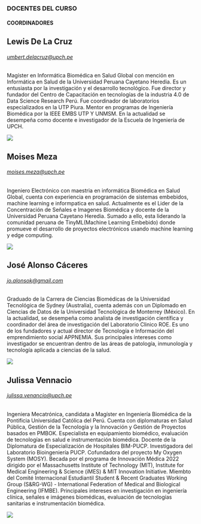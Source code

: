 
### DOCENTES DEL CURSO
#### COORDINADORES
## Lewis De La Cruz
###### umbert.delacruz@upch.pe
Magíster en Informática Biomédica en Salud Global con mención en Informática en Salud de la Universidad Peruana Cayetano Heredia. Es un entusiasta por la investigación y el desarrollo tecnológico. Fue director y fundador del Centro de Capacitación en tecnologías de la industria 4.0 de Data Science Research Perú. Fue coordinador de laboratorios especializados en la UTP Piura. Mentor en programas de Ingeniería Biomédica por la IEEE EMBS UTP Y UNMSM. En la actualidad se desempeña como docente e investigador de la Escuela de Ingeniería de UPCH. 

![](https://upchlabib.com/wp-content/uploads/2023/02/l1.jpg)

## Moises Meza
###### moises.meza@upch.pe
Ingeniero Electrónico con maestria en informática Biomédica en Salud Global, cuenta con experiencia 
en programación de sistemas embebidos, machine learning e informpatica en salud. Actualmente es el Lider de la Concentración de Señales e Imagenes Biomédica y docente de la Universidad Peruana Cayetano Heredia. Sumado a ello, esta liderando la comunidad peruana de TinyML(Machine Learning Embebido) donde promueve el desarrollo de proyectos electrónicos usando machine learning y edge computing.

![](https://upchlabib.com/wp-content/uploads/2023/02/Screenshot-at-2023-02-23-18-40-03.png)

## José Alonso Cáceres
###### jo.alonsok@gmail.com
Graduado de la Carrera de Ciencias Biomédicas de la Universidad Tecnológica de Sydney (Australia), cuenta además con un Diplomado en Ciencias de Datos de la Universidad Tecnológica de Monterrey (México). En la actualidad, se desempeña como analista de investigación científica y coordinador del área de investigación del Laboratorio Clinico ROE. Es uno de los fundadores y actual director de Tecnología e Información del emprendimiento social APPNEMIA. Sus principales intereses como investigador se encuentran dentro de las áreas de patología, inmunología y tecnología aplicada a ciencias de la salud. 

![](https://upchlabib.com/wp-content/uploads/2023/02/alonso.jpg)

## Julissa Vennacio
###### julissa.venancio@upch.pe
Ingeniera Mecatrónica, candidata a Magíster en Ingeniería Biomédica de la Pontificia Universidad Católica del Perú. Cuenta con diplomaturas en Salud Pública, Gestión de la Tecnología y la Innovación y Gestión de Proyectos basados en PMBOK. Especialista en equipamiento biomédico, evaluación de tecnologías en salud e instrumentación biomédica. Docente de la Diplomatura de Especialización de Hospitales BIM-PUCP. Investigadora del Laboratorio Bioingeniería PUCP. Cofundadora del proyecto My Oxygen System (MOSY). Becada por el programa de Innovación Médica 2022 dirigido por el Massachusetts Institute of Technology (MIT), Institute for Medical Engineering & Science (iMES) & MIT Innovation Initiative. Miembto del Comité Internacional Estudiantil Student & Recent Graduates Working Group (S&RG-WG) - International Federation of Medical and Biological Engineering (IFMBE). Principales intereses en investigación en ingeniería clínica, señales e imágenes biomédicas, evaluación de tecnologías sanitarias e instrumentación biomédica.

![](https://upchlabib.com/wp-content/uploads/2023/03/Juliss-1.jpg)
